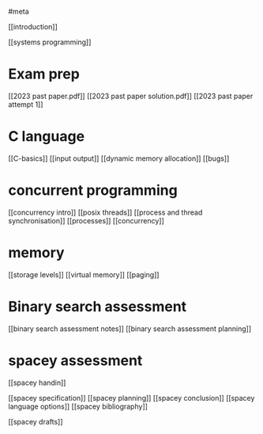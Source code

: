 #meta

[[introduction]]

[[systems programming]]

# Exam prep

[[2023 past paper.pdf]]
[[2023 past paper solution.pdf]]
[[2023 past paper attempt 1]]
# C language
[[C-basics]]
[[input output]]
[[dynamic memory allocation]]
[[bugs]]
# concurrent programming

[[concurrency intro]]
[[posix threads]]
[[process and thread synchronisation]]
[[processes]]
[[concurrency]]

# memory

[[storage levels]]
[[virtual memory]]
[[paging]]
# Binary search assessment

[[binary search assessment notes]]
[[binary search assessment planning]]

# spacey assessment

[[spacey handin]]

[[spacey specification]]
[[spacey planning]]
[[spacey conclusion]]
[[spacey language options]]
[[spacey bibliography]]

[[spacey drafts]]


